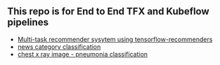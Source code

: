 ## This repo is for End to End TFX and Kubeflow pipelines
* [Multi-task recommender sysytem using tensorflow-recommenders](https://github.com/akshaykoul-bit/tfx-kubeflow/tree/tfrecommender)
* [news category classification](https://github.com/akshaykoul-bit/tfx-kubeflow/tree/newscat)
* [chest x ray image - pneumonia classification](https://github.com/akshaykoul-bit/tfx-kubeflow/tree/chestxray)
